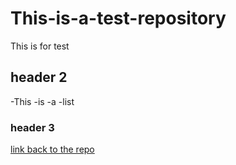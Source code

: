 # This-is-a-test-repository
This is for test

## header 2
-This
-is
-a
-list



### header 3

[link back to the repo](https://github.com/Jatinkhatri-hub/This-is-a-test-repository)
